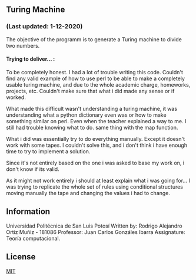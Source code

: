 ##  Turing Machine
### (Last updated: 1-12-2020)
The objective of the programm is to generate a Turing machine to divide two numbers. 
  
  

#### Trying to deliver... :

To be completely honest. I had a lot of trouble writing this code. Couldn't find any valid example of how to use perl to be able to make a completely usable turing machine, and due to the whole academic charge, homeworks, projects, etc. Couldn't make sure that what i did made any sense or if worked.

What made this difficult wasn't understanding a turing machine, it was understanding what a python dictionary even was or how to make something similar on perl. Even when the teacher explained a way to me. I still had trouble knowing what to do.
same thing with the map function. 


What i did was essentially try to do everything manually. Except it doesn't work with some tapes. I couldn't solve this, and i don't think i have enough time to try to implement a solution.

Since it's not entirely based on the one i was asked to base my work on, i don't know if its valid.

As it might not work entirely i should at least explain what i was going for... 
I was trying to replicate the whole set of rules using conditional structures moving manually the tape and changing the values i had to change.



## Information

Universidad Politécnica de San Luis Potosí
Written by: Rodrigo Alejandro Ortiz Muñiz - 181086
Professor: Juan Carlos Gonzáles Ibarra
Assignature: Teoría computacional.


## License
[MIT](https://choosealicense.com/licenses/mit/)
